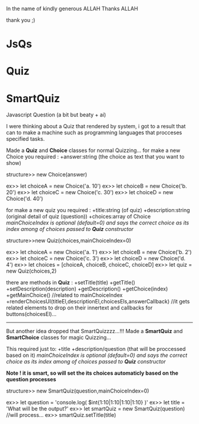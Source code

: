 In the name of kindly generous ALLAH
Thanks ALLAH

thank you ;)

# JsQs
# Quiz
# SmartQuiz
Javascript Question (a bit but beaty + ai)

I were thinking about a Quiz that rendered by system, i got to a result that can to make a machine such as programming languages that procceses specified tasks.

Made a <strong>Quiz</strong> and <strong>Choice</strong> classes for normal Quizzing...
for make a new Choice you required :
+answer:string (the choice as text that you want to show)


structure>> new Choice(answer)

ex>> let choiceA = new Choice('a. 10')
ex>> let choiceB = new Choice('b. 20')
ex>> let choiceC = new Choice('c. 30')
ex>> let choiceD = new Choice('d. 40')

for make a new quiz you required :
+title:string (of quiz)
+description:string (original detail of quiz (question))
+choices:array of Choice
<i>mainChoiceIndex is optional (default=0) and says the correct choice as its index among of choices passed to <strong>Quiz</strong> constructor</i>

structure>>new Quiz(choices,mainChoiceIndex=0)

ex>> let choiceA = new Choice('a. 1')
ex>> let choiceB = new Choice('b. 2')
ex>> let choiceC = new Choice('c. 3')
ex>> let choiceD = new Choice('d. 4')
ex>> let choices = [choiceA, choiceB, choiceC, choiceD]
ex>> let quiz = new Quiz(choices,2)

there are methods in <strong>Quiz</strong> :
+setTitle(title)
+getTitle()
+setDescription(description)
+getDescription()
+getChoice(index)
+getMainChoice() //related to mainChoiceIndex
+renderChoicesUI(titleEl,descriptionEl,choicesEls,answerCallback) //it gets related elements to drop on their innertext and callbacks for buttons(choicesEl)...

<hr/>

But another idea dropped that SmartQuizzzz...!!!
Made a <strong>SmartQuiz</strong> and <strong>SmartChoice</strong> classes for magic Quizzing...

This required just to:
+title
+description/question (that will be proccessed based on it)
<i>mainChoiceIndex is optional (default=0) and says the correct choice as its index among of choices passed to <strong>Quiz</strong> constructor</i>

<strong>Note ! it is smart, so will set the its choices automaticly based on the question processes </strong>

structure>> new SmartQuiz(question,mainChoiceIndex=0)

ex>> let question = 'console.log( $int{1:10|1:10|1:10|1:10} )'
ex>> let title = 'What will be the output?'
ex>> let smartQuiz = new SmartQuiz(question) //will process...
ex>> smartQuiz.setTitle(title)



